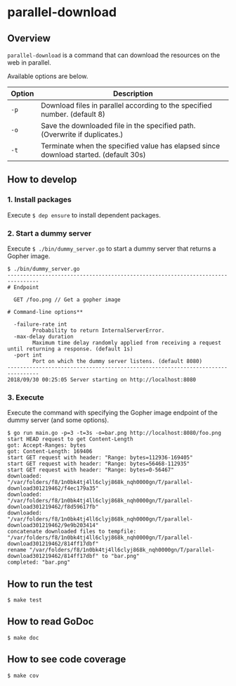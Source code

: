 # parallel-download

## Overview

`parallel-download` is a command that can download the resources on the web in parallel.

Available options are below.

| Option | Description                                                                          |
| ---    | ---                                                                                  |
| `-p`   | Download files in parallel according to the specified number. (default 8)            |
| `-o`   | Save the downloaded file in the specified path. (Overwrite if duplicates.)           |
| `-t`   | Terminate when the specified value has elapsed since download started. (default 30s) |

## How to develop

### 1. Install packages

Execute `$ dep ensure` to install dependent packages.

### 2. Start a dummy server

Execute `$ ./bin/dummy_server.go` to start a dummy server that returns a Gopher image.

```
$ ./bin/dummy_server.go
--------------------------------------------------------------------------------
# Endpoint

  GET /foo.png // Get a gopher image

# Command-line options**

  -failure-rate int
        Probability to return InternalServerError.
  -max-delay duration
        Maximum time delay randomly applied from receiving a request until returning a response. (default 1s)
  -port int
        Port on which the dummy server listens. (default 8080)
--------------------------------------------------------------------------------
2018/09/30 00:25:05 Server starting on http://localhost:8080
```

### 3. Execute

Execute the command with specifying the Gopher image endpoint of the dummy server (and some options).

```
$ go run main.go -p=3 -t=3s -o=bar.png http://localhost:8080/foo.png
start HEAD request to get Content-Length
got: Accept-Ranges: bytes
got: Content-Length: 169406
start GET request with header: "Range: bytes=112936-169405"
start GET request with header: "Range: bytes=56468-112935"
start GET request with header: "Range: bytes=0-56467"
downloaded: "/var/folders/f8/1n0bk4tj4ll6clyj868k_nqh0000gn/T/parallel-download301219462/f4ec179a35"
downloaded: "/var/folders/f8/1n0bk4tj4ll6clyj868k_nqh0000gn/T/parallel-download301219462/f8d59617fb"
downloaded: "/var/folders/f8/1n0bk4tj4ll6clyj868k_nqh0000gn/T/parallel-download301219462/9e9b203414"
concatenate downloaded files to tempfile: "/var/folders/f8/1n0bk4tj4ll6clyj868k_nqh0000gn/T/parallel-download301219462/814ff17dbf"
rename "/var/folders/f8/1n0bk4tj4ll6clyj868k_nqh0000gn/T/parallel-download301219462/814ff17dbf" to "bar.png"
completed: "bar.png"
```

## How to run the test

```shell
$ make test
```

## How to read GoDoc

```shell
$ make doc
```

## How to see code coverage

```shell
$ make cov
```

